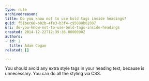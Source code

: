 ```yaml
---
type: rule
archivedreason: 
title: Do you know not to use bold tags inside headings?
guid: f51bec68-b02b-4fe3-b3f4-c95088b02007
uri: do-you-know-not-to-use-bold-tags-inside-headings
created: 2014-12-22T12:39:36.0000000Z
authors:
- id: 1
  title: Adam Cogan
related: []

---
```


You should avoid any extra style tags in your heading text, because is unnecessary. You can do all the styling via CSS.  
<!--endintro-->
